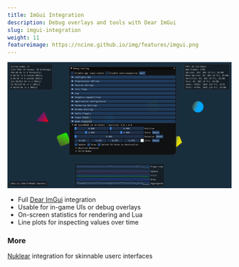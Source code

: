 ```yaml
---
title: ImGui Integration
description: Debug overlays and tools with Dear ImGui
slug: imgui-integration
weight: 11
featureimage: https://ncine.github.io/img/features/imgui.png
---
```


![ImGui Integration](/img/features/imgui.png)

- Full [Dear ImGui](https://github.com/ocornut/imgui) integration
- Usable for in-game UIs or debug overlays
- On-screen statistics for rendering and Lua
- Line plots for inspecting values over time

### More

[Nuklear](https://github.com/Immediate-Mode-UI/Nuklear) integration for skinnable userc interfaces
